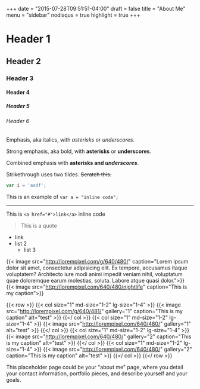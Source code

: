 +++
date = "2015-07-28T09:51:51-04:00"
draft = false
title = "About Me"
menu = "sidebar"
nodisqus = true
highlight = true
+++

# Header 1
## Header 2
### Header 3
#### Header 4
##### Header 5
###### Header 6

Emphasis, aka italics, with *asterisks* or _underscores_.

Strong emphasis, aka bold, with **asterisks** or __underscores__.

Combined emphasis with **asterisks and _underscores_**.

Strikethrough uses two tildes. ~~Scratch this.~~

```javascript
var i = 'asdf';
```

This is an example of `var a = "inline code";`

---

This is `<a href="#">link</a>` inline code

> This is a quote

- link
- list 2
    - list 3

{{< image src="http://lorempixel.com/g/640/480/" caption="Lorem ipsum dolor sit amet, consectetur adipisicing elit. Ex tempore, accusamus itaque voluptatem? Architecto iure modi animi impedit veniam nihil, voluptatum quae doloremque earum molestias, soluta. Labore atque quasi dolor.">}}
{{< image src="http://lorempixel.com/640/480/nightlife" caption="This is my caption">}}

{{< row >}}
    {{< col size="1" md-size="1-2" lg-size="1-4" >}}
        {{< image src="http://lorempixel.com/g/640/481/" gallery="1" caption="This is my caption" alt="test" >}}
    {{</ col >}}
    {{< col size="1" md-size="1-2" lg-size="1-4" >}}
        {{< image src="http://lorempixel.com/640/480/" gallery="1" alt="test" >}}
    {{</ col >}}
    {{< col size="1" md-size="1-2" lg-size="1-4" >}}
        {{< image src="http://lorempixel.com/640/480/" gallery="2" caption="This is my caption" alt="test" >}}
    {{</ col >}}
    {{< col size="1" md-size="1-2" lg-size="1-4" >}}
        {{< image src="http://lorempixel.com/640/480/" gallery="2" caption="This is my caption" alt="test" >}}
    {{</ col >}}
{{</ row >}}

This placeholder page could be your "about me" page, where you detail your contact information,
portfolio pieces, and describe yourself and your goals.